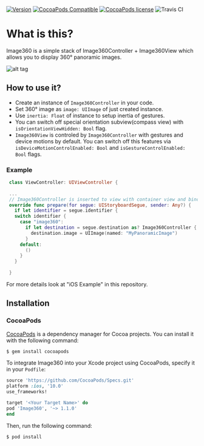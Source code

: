 [![Version](https://img.shields.io/github/tag/Ssimboss/Image360.svg?label=release)](https://github.com/Ssimboss/Image360/tree/1.1.0)
[![CocoaPods Compatible](https://img.shields.io/badge/CocoaPods-compatible-4BC51D.svg)](https://cocoapods.org/pods/Image360)
[![CocoaPods license](https://img.shields.io/cocoapods/l/Image360.svg)](https://github.com/Ssimboss/Image360/blob/master/LICENSE)
![Travis CI](https://api.travis-ci.org/Ssimboss/Image360.svg?branch=master)


# What is this?

Image360 is a simple stack of Image360Controller + Image360View which allows you to display 360° panoramic images.
 
![alt tag](https://raw.githubusercontent.com/Ssimboss/Image360/master/example.gif)

## How to use it?
- Create an instance of `Image360Controller` in your code.
- Set 360° image as `image: UIImage` of just created instance.
- Use `inertia: Float` of instance to setup inertia of gestures.
- You can switch off special orientation subview(compass view) with `isOrientationViewHidden: Bool` flag.
- `Image360View` is controled by `Image360Controller` with gestures and device motions by default. You can switch off this features via `isDeviceMotionControlEnabled: Bool` and `isGestureControlEnabled: Bool` flags.

 
### Example
 
```swift
 class ViewController: UIViewController {
 
 ...
 // Image360Controller is inserted to view with container view and bind with "image360" segue
 override func prepare(for segue: UIStoryboardSegue, sender: Any?) {
   if let identifier = segue.identifier {
   switch identifier {
     case "image360":
       if let destination = segue.destination as? Image360Controller {
         destination.image = UIImage(named: "MyPanoramicImage")
       }
     default:
       ()
     }
   }
 
 }
```

For more details look at "iOS Example" in this repository.

## Installation

### CocoaPods

[CocoaPods](http://cocoapods.org) is a dependency manager for Cocoa projects. You can install it with the following command:

```bash
$ gem install cocoapods
```

To integrate Image360 into your Xcode project using CocoaPods, specify it in your `Podfile`:

```ruby
source 'https://github.com/CocoaPods/Specs.git'
platform :ios, '10.0'
use_frameworks!

target '<Your Target Name>' do
pod 'Image360', '~> 1.1.0'
end
```

Then, run the following command:

```bash
$ pod install
```
